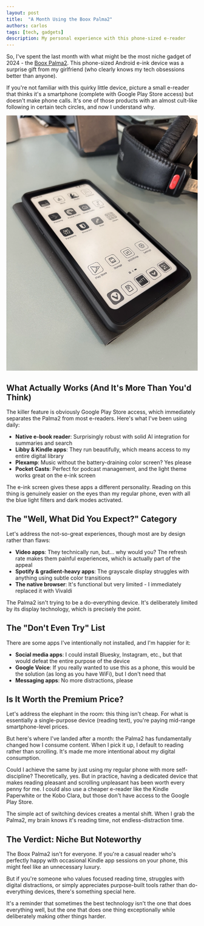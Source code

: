 ```yaml
---
layout: post
title:  "A Month Using the Boox Palma2"
authors: carlos
tags: [tech, gadgets]
description: My personal experience with this phone-sized e-reader
---
```


So, I've spent the last month with what might be the most niche gadget of 2024 - the [Boox Palma2](https://shop.boox.com/collections/all/products/palma2). This phone-sized Android e-ink device was a surprise gift from my girlfriend (who clearly knows my tech obsessions better than anyone).

If you're not familiar with this quirky little device, picture a small e-reader that thinks it's a smartphone (complete with Google Play Store access) but doesn't make phone calls. It's one of those products with an almost cult-like following in certain tech circles, and now I understand why.

![Boox Palma2](/assets/images/palma2.webp)

## What Actually Works (And It's More Than You'd Think)

The killer feature is obviously Google Play Store access, which immediately separates the Palma2 from most e-readers. Here's what I've been using daily:

- **Native e-book reader**: Surprisingly robust with solid AI integration for summaries and search
- **Libby & Kindle apps**: They run beautifully, which means access to my entire digital library
- **Plexamp**: Music without the battery-draining color screen? Yes please
- **Pocket Casts**: Perfect for podcast management, and the light theme works great on the e-ink screen

The e-ink screen gives these apps a different personality. Reading on this thing is genuinely easier on the eyes than my regular phone, even with all the blue light filters and dark modes activated.

## The "Well, What Did You Expect?" Category

Let's address the not-so-great experiences, though most are by design rather than flaws:

- **Video apps**: They technically run, but... why would you? The refresh rate makes them painful experiences, which is actually part of the appeal
- **Spotify & gradient-heavy apps**: The grayscale display struggles with anything using subtle color transitions
- **The native browser**: It's functional but very limited - I immediately replaced it with Vivaldi

The Palma2 isn't trying to be a do-everything device. It's deliberately limited by its display technology, which is precisely the point.

## The "Don't Even Try" List

There are some apps I've intentionally not installed, and I'm happier for it:

- **Social media apps**: I could install Bluesky, Instagram, etc., but that would defeat the entire purpose of the device
- **Google Voice**: If you really wanted to use this as a phone, this would be the solution (as long as you have WiFi), but I don't need that
- **Messaging apps**: No more distractions, please

## Is It Worth the Premium Price?

Let's address the elephant in the room: this thing isn't cheap. For what is essentially a single-purpose device (reading text), you're paying mid-range smartphone-level prices.

But here's where I've landed after a month: the Palma2 has fundamentally changed how I consume content. When I pick it up, I default to reading rather than scrolling. It's made me more intentional about my digital consumption.

Could I achieve the same by just using my regular phone with more self-discipline? Theoretically, yes. But in practice, having a dedicated device that makes reading pleasant and scrolling unpleasant has been worth every penny for me. I could also use a cheaper e-reader like the Kindle Paperwhite or the Kobo Clara, but those don't have access to the Google Play Store.

The simple act of switching devices creates a mental shift. When I grab the Palma2, my brain knows it's reading time, not endless-distraction time.

## The Verdict: Niche But Noteworthy

The Boox Palma2 isn't for everyone. If you're a casual reader who's perfectly happy with occasional Kindle app sessions on your phone, this might feel like an unnecessary luxury.

But if you're someone who values focused reading time, struggles with digital distractions, or simply appreciates purpose-built tools rather than do-everything devices, there's something special here.

It's a reminder that sometimes the best technology isn't the one that does everything well, but the one that does one thing exceptionally while deliberately making other things harder.
